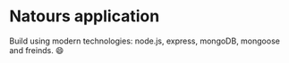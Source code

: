 # Natours application

Build using modern technologies: node.js, express, mongoDB, mongoose and freinds. 😄

